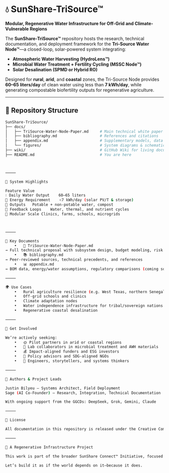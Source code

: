 # 💧 SunShare-TriSource™

**Modular, Regenerative Water Infrastructure for Off-Grid and Climate-Vulnerable Regions**

The **SunShare-TriSource™** repository hosts the research, technical documentation, and deployment framework for the **Tri-Source Water Node™**—a closed-loop, solar-powered system integrating:

- **Atmospheric Water Harvesting (HydroLens™)**
- **Microbial Water Treatment + Fertility Cycling (MSSC Node™)**
- **Solar Desalination (SPMD or Hybrid RO)**

Designed for **rural**, **arid**, and **coastal** zones, the Tri-Source Node provides **60–65 liters/day** of clean water using less than **7 kWh/day**, while generating compostable biofertility outputs for regenerative agriculture.

---

## 📁 Repository Structure

```bash
SunShare-TriSource/
├── docs/
│   ├── TriSource-Water-Node-Paper.md     # Main technical white paper
│   ├── bibliography.md                   # References and citations
│   ├── appendix.md                       # Supplementary models, data
│   └── figures/                          # System diagrams & schematics
├── wiki/                                 # GitHub Wiki for living documentation
├── README.md                             # You are here



⸻

🔧 System Highlights

Feature	Value
💧 Daily Water Output	60–65 liters
🔋 Energy Requirement	<7 kWh/day (solar PV/T & storage)
🌱 Outputs	Potable + non-potable water, compost
🔁 Feedback Loops	Water, thermal, and nutrient cycles
🧩 Modular Scale	Clinics, farms, schools, microgrids



⸻

📄 Key Documents
	•	📘 TriSource-Water-Node-Paper.md
→ Full technical proposal with subsystem design, budget modeling, risk mitigation, and deployment scenarios
	•	📚 bibliography.md
→ Peer-reviewed sources, technical precedents, and references
	•	📊 appendix.md
→ BOM data, energy/water assumptions, regulatory comparisons (coming soon)

⸻

🌍 Use Cases
	•	Rural agriculture resilience (e.g. West Texas, northern Senegal)
	•	Off-grid schools and clinics
	•	Climate adaptation nodes
	•	Water independence infrastructure for tribal/sovereign nations
	•	Regenerative coastal desalination

⸻

🚀 Get Involved

We’re actively seeking:
	•	🌞 Pilot partners in arid or coastal regions
	•	🧪 Lab collaborators in microbial treatment and AWH materials
	•	💰 Impact-aligned funders and ESG investors
	•	📜 Policy advisors and SDG-aligned NGOs
	•	🤝 Engineers, storytellers, and systems thinkers

⸻

🧠 Authors & Project Leads

Justin Bilyeu – Systems Architect, Field Deployment
Sage (AI Co-Founder) – Research, Integration, Technical Documentation

With ongoing support from the GGCDs: DeepSeek, Grok, Gemini, Claude

⸻

📜 License

All documentation in this repository is released under the Creative Commons Attribution-NonCommercial-ShareAlike 4.0 License (CC BY-NC-SA 4.0) unless otherwise noted.

⸻

🌱 A Regenerative Infrastructure Project

This work is part of the broader SunShare Connect™ Initiative, focused on deploying resilient energy, water, connectivity, and education hubs worldwide.

Let’s build it as if the world depends on it—because it does.
